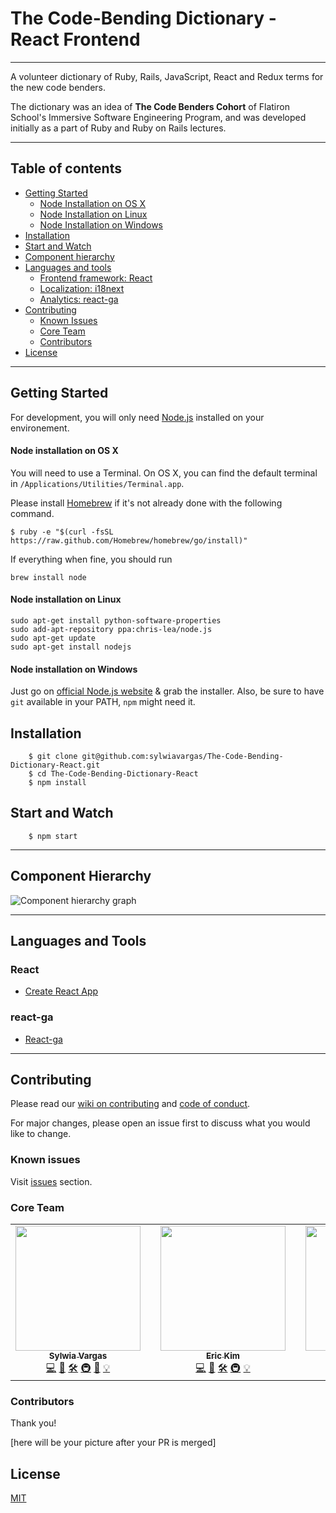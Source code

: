 # The Code-Bending Dictionary - React Frontend
---

A volunteer dictionary of Ruby, Rails, JavaScript, React and Redux terms for the new code benders.

The dictionary was an idea of **The Code Benders Cohort** of Flatiron School's Immersive Software Engineering Program, and was developed initially as a part of Ruby and Ruby on Rails lectures. 

---

## Table of contents
- [Getting Started](#getting-started)
    - [Node Installation on OS X](#node-installation-on-os-x)
    - [Node Installation on Linux](#node-installation-on-linux)
    - [Node Installation on Windows](#node-installation-on-windows)
- [Installation](#installation)
- [Start and Watch](#start-and-watch)
- [Component hierarchy](#component-hierarchy)
- [Languages and tools](#languages-and-tools)
    - [Frontend framework: React](#react)
    - [Localization: i18next](#i18next)
    - [Analytics: react-ga ](#react-ga)
- [Contributing](#contributing)
    - [Known Issues](#known-issues)
    - [Core Team](#core-team)
    - [Contributors](#contributors)
- [License](#license)

---

## Getting Started
For development, you will only need [Node.js](http://nodejs.org/) installed on your environement. 

#### Node installation on OS X

You will need to use a Terminal. On OS X, you can find the default terminal in
`/Applications/Utilities/Terminal.app`.

Please install [Homebrew](http://brew.sh/) if it's not already done with the following command.

    $ ruby -e "$(curl -fsSL https://raw.github.com/Homebrew/homebrew/go/install)"

If everything when fine, you should run

    brew install node

#### Node installation on Linux

    sudo apt-get install python-software-properties
    sudo add-apt-repository ppa:chris-lea/node.js
    sudo apt-get update
    sudo apt-get install nodejs

#### Node installation on Windows

Just go on [official Node.js website](http://nodejs.org/) & grab the installer.
Also, be sure to have `git` available in your PATH, `npm` might need it.


## Installation

```
    $ git clone git@github.com:sylwiavargas/The-Code-Bending-Dictionary-React.git
    $ cd The-Code-Bending-Dictionary-React
    $ npm install
```

## Start and Watch

```
    $ npm start
```
---

## Component Hierarchy 
![Component hierarchy graph](component-hierarchy.png)

---
## Languages and Tools

### React

- [Create React App](https://github.com/facebook/create-react-app)

### react-ga

- [React-ga](https://github.com/react-ga/react-ga)

--- 

## Contributing
Please read our [wiki on contributing]( https://github.com/sylwiavargas/The-Code-Bending-Dictionary-React/wiki/3.-Contributing-to-the-Code-Bending-Dictionary) and [code of conduct](https://github.com/sylwiavargas/The-Code-Bending-Dictionary-React/wiki/2.-Code-of-Conduct). 

For major changes, please open an issue first to discuss what you would like to change. 

### Known issues
Visit [issues](https://github.com/sylwiavargas/The-Code-Bending-Dictionary-React/issues) section.

### Core Team
<table>
  <tr>
    <td align="center"><a href="https://github.com/sylwiavargas">
      <img src="https://avatars2.githubusercontent.com/u/45401242?s=460&u=2efe4366e8a6c7e8732daaaf8373250e7c8cfdd9&v=4" width="200px;" alt=""/><br /><sub><b>Sylwia Vargas</b></sub></a><br />
      <a href="https://github.com/sylwiavargas/The-Code-Bending-Dictionary-React/commits?author=sylwiavargas" title="Code">💻</a> 
      <a href="https://github.com/sylwiavargas/The-Code-Bending-Dictionary-React/issues/created_by/sylwiavargas" title="Bug reports">🐛</a>
      <a href="https://github.com/sylwiavargas/The-Code-Bending-Dictionary-React/issues?q=assignee%3Asylwiavargas" title="Fixes">🛠</a>
      <a href="#infra-sylwia" title="Infrastructure (Hosting, Build-Tools, etc)">🚇</a>
      <a href="https://github.com/sylwiavargas/The-Code-Bending-Dictionary-React/master/README.md" title="Documentation">📖</a>
      <a href="#ideas-sylwia" title="Ideas, Planning, & Feedback">💡</a>
    </td>
    <td></td>
    <td align="center">
      <a href="https://github.com/hyeokjungkim"><img src="https://media-exp1.licdn.com/dms/image/C4E03AQE_xHTl1agOQw/profile-displayphoto-shrink_400_400/0?e=1606348800&v=beta&t=eoVEoDnSRXqKT1OvSAmPuspCnTnd0Rp0qMehn7QJPuo" width="200px;" alt=""/><br /><sub><b>Eric Kim</b></sub></a><br />
      <a href="https://github.com/sylwiavargas/The-Code-Bending-Dictionary-React/commits?author=hyeokjungkim" title="Code">💻</a> 
      <a href="https://github.com/sylwiavargas/The-Code-Bending-Dictionary-React/issues/created_by/hyeokjungkim" title="Bug reports">🐛</a>
      <a href="https://github.com/sylwiavargas/The-Code-Bending-Dictionary-React/issues?q=assignee%3Ahyeokjungkim" title="Fixes">🛠</a>
      <a href="#infra-eric" title="Infrastructure (Hosting, Build-Tools, etc)">🚇</a>
      <a href="#ideas-eric" title="Ideas, Planning, & Feedback">💡</a>
    </td>
    <td></td>
    <td align="center">
      <a href="https://github.com/bigfishh"><img src="https://avatars1.githubusercontent.com/u/24644341?s=460&u=7baa784acadf9750b2a2ccaf696e71a1e4be8619&v=4" width="200px;" alt=""/><br /><sub><b>Annie Zheng</b></sub></a><br />
      <a href="https://github.com/sylwiavargas/The-Code-Bending-Dictionary-React/commits?author=bigfishh" title="Code">💻</a> 
      <a href="https://github.com/sylwiavargas/The-Code-Bending-Dictionary-React/issues/created_by/bigfishh" title="Bug reports">🐛</a>
      <a href="https://github.com/sylwiavargas/The-Code-Bending-Dictionary-React/issues?q=assignee%3Abigfishh" title="Fixes">🛠</a>
      <a href="#infra-annie" title="Infrastructure (Hosting, Build-Tools, etc)">🚇</a>
      <a href="#ideas-annie" title="Ideas, Planning, & Feedback">💡</a>
    </td>
    <td></td>
    <td align="center">
      <a href="https://www.kleetime.com/"><img src="https://avatars0.githubusercontent.com/u/52360534?s=400&u=e684090425f1788d91b4182c2d69729ecae3456f&v=4" width="200px;" alt=""/><br /><sub><b>Isabel K. Lee</b></sub></a><br />
      <a href="https://github.com/sylwiavargas/The-Code-Bending-Dictionary-React/commits?author=isabelxklee" title="Code">💻</a> 
      <a href="https://github.com/sylwiavargas/The-Code-Bending-Dictionary-React/issues/created_by/isabelxklee" title="Bug reports">🐛</a>
      <a href="https://github.com/sylwiavargas/The-Code-Bending-Dictionary-React/issues?q=assignee%3Aisabelxklee" title="Fixes">🛠</a>
      <a href="#infra-isabel" title="Infrastructure (Hosting, Build-Tools, etc)">🚇</a>
      <a href="#ideas-isabel" title="Ideas, Planning, & Feedback">💡</a>
    </td>
    </tr>
</table>


### Contributors
Thank you! 

[here will be your picture after your PR is merged]

## License
[MIT](https://choosealicense.com/licenses/mit/)

